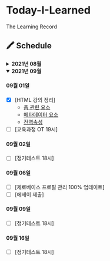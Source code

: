 # Today-I-Learned

The Learning Record

## 🖍 Schedule

<details>
<summary><b>2021년 08월</b></summary>

#### 08월 28일

- [x] [HTML 강의 듣기]
- [x] [HTML 강의 정리]
  - [개요](https://github.com/canmarkme/Today-ILearned/blob/main/HTML/outline.md)
  - [실습환경](https://github.com/canmarkme/Today-ILearned/blob/main/HTML/setting.md)

#### 08월 29일

- [x] [HTML 강의 듣기]
- [x] [HTML 강의 정리]
  - [HTML이란?](https://github.com/canmarkme/Today-ILearned/blob/main/HTML/what_is_HTML.md)
  - [텍스트 요소](https://github.com/canmarkme/Today-ILearned/blob/main/HTML/text_elements.md)
- [x] [마크다운 공부]

#### 08월 30일

- [x] [HTML 강의 정리]
  - [구조를 나타내는 요소](https://github.com/canmarkme/Today-ILearned/blob/main/HTML/structure_element.md)
  - [목록과 표](https://github.com/canmarkme/Today-ILearned/blob/main/HTML/listNtable.md)

#### 08월 31일

- [x] [HTML 강의 정리]
  - [임베디드 요소](https://github.com/canmarkme/Today-ILearned/blob/main/HTML/embeded_element.md)

</details>

<details open>
  <summary><b>2021년 09월</b></summary>

#### 09월 01일

- [x] [HTML 강의 정리]
  - [폼 관련 요소](https://github.com/canmarkme/Today-ILearned/blob/main/HTML/form_element.md)
  - [메타데이터 요소](https://github.com/canmarkme/Today-ILearned/blob/main/HTML/metadata_element.md)
  - [전역속성](https://github.com/canmarkme/Today-ILearned/blob/main/HTML/global_attribute.md)
- [ ] [교육과정 OT 19시]

#### 09월 02일

- [ ] [정기테스트 18시]

#### 09월 06일

- [ ] [제로베이스 프로필 관리 100% 업데이트]
- [ ] [에세이 제출]

#### 09월 09일

- [ ] [정기테스트 18시]

#### 09월 16일

- [ ] [정기테스트 18시]

</details>
